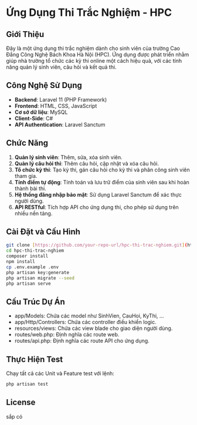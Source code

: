 # Ứng Dụng Thi Trắc Nghiệm - HPC

## Giới Thiệu
Đây là một ứng dụng thi trắc nghiệm dành cho sinh viên của trường Cao Đẳng Công Nghệ Bách Khoa Hà Nội (HPC). Ứng dụng được phát triển nhằm giúp nhà trường tổ chức các kỳ thi online một cách hiệu quả, với các tính năng quản lý sinh viên, câu hỏi và kết quả thi.

## Công Nghệ Sử Dụng
- **Backend**: Laravel 11 (PHP Framework)
- **Frontend**: HTML, CSS, JavaScript
- **Cơ sở dữ liệu**: MySQL
- **Client-Side**: C#
- **API Authentication**: Laravel Sanctum

## Chức Năng
1. **Quản lý sinh viên**: Thêm, sửa, xóa sinh viên.
2. **Quản lý câu hỏi thi**: Thêm câu hỏi, cập nhật và xóa câu hỏi.
3. **Tổ chức kỳ thi**: Tạo kỳ thi, gán câu hỏi cho kỳ thi và phân công sinh viên tham gia.
4. **Tính điểm tự động**: Tính toán và lưu trữ điểm của sinh viên sau khi hoàn thành bài thi.
5. **Hệ thống đăng nhập bảo mật**: Sử dụng Laravel Sanctum để xác thực người dùng.
6. **API RESTful**: Tích hợp API cho ứng dụng thi, cho phép sử dụng trên nhiều nền tảng.

## Cài Đặt và Cấu Hình

```bash
git clone [https://github.com/your-repo-url/hpc-thi-trac-nghiem.git](https://github.com/copecute/trac-nghiem-hpc.git)
cd hpc-thi-trac-nghiem
composer install
npm install
cp .env.example .env
php artisan key:generate
php artisan migrate --seed
php artisan serve
```
## Cấu Trúc Dự Án
- app/Models: Chứa các model như SinhVien, CauHoi, KyThi, ...
- app/Http/Controllers: Chứa các controller điều khiển logic.
- resources/views: Chứa các view blade cho giao diện người dùng.
- routes/web.php: Định nghĩa các route web.
- routes/api.php: Định nghĩa các route API cho ứng dụng.

## Thực Hiện Test
Chạy tất cả các Unit và Feature test với lệnh:
```bash
php artisan test
```
## License
sắp có
